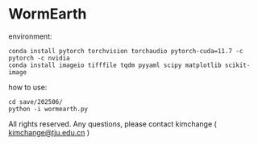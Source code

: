 # WormEarth

environment:

```
conda install pytorch torchvision torchaudio pytorch-cuda=11.7 -c pytorch -c nvidia
conda install imageio tifffile tqdm pyyaml scipy matplotlib scikit-image
```

how to use:

```
cd save/202506/
python -i wormearth.py
```

All rights reserved. Any questions, please contact kimchange ( kimchange@tju.edu.cn )
